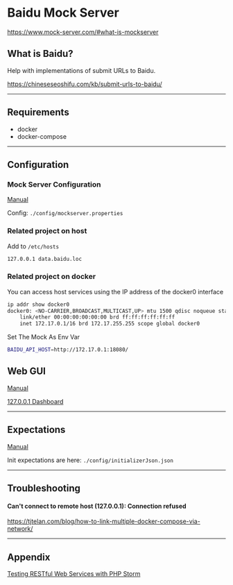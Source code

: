 # Baidu Mock Server

https://www.mock-server.com/#what-is-mockserver

## What is Baidu?

Help with implementations of submit URLs to Baidu.

https://chineseseoshifu.com/kb/submit-urls-to-baidu/

---

## Requirements 

* docker 
* docker-compose

---

## Configuration

### Mock Server Configuration

[Manual](https://www.mock-server.com/mock_server/configuration_properties.html)

Config: `./config/mockserver.properties`

### Related project on host

Add to `/etc/hosts`

```bash
127.0.0.1 data.baidu.loc
```

### Related project on docker

You can access host services using the IP address of the docker0 interface

```bash
ip addr show docker0
docker0: <NO-CARRIER,BROADCAST,MULTICAST,UP> mtu 1500 qdisc noqueue state DOWN group default 
    link/ether 00:00:00:00:00:00 brd ff:ff:ff:ff:ff:ff
    inet 172.17.0.1/16 brd 172.17.255.255 scope global docker0
```

Set The Mock As Env Var

```bash
BAIDU_API_HOST=http://172.17.0.1:18080/
```

## Web GUI

[Manual](https://www.mock-server.com/mock_server/mockserver_ui.html)

[127.0.0.1 Dashboard](http://localhost:18080/mockserver/dashboard)

---

## Expectations

[Manual](https://www.mock-server.com/mock_server/initializing_expectations.html#expectation_initializer_json)

Init expectations are here: `./config/initializerJson.json`

---

## Troubleshooting

#### Can't connect to remote host (127.0.0.1): Connection refused 

https://tjtelan.com/blog/how-to-link-multiple-docker-compose-via-network/

---

## Appendix

[Testing RESTful Web Services with PHP Storm](https://www.jetbrains.com/help/phpstorm/http-client-in-product-code-editor.html)
